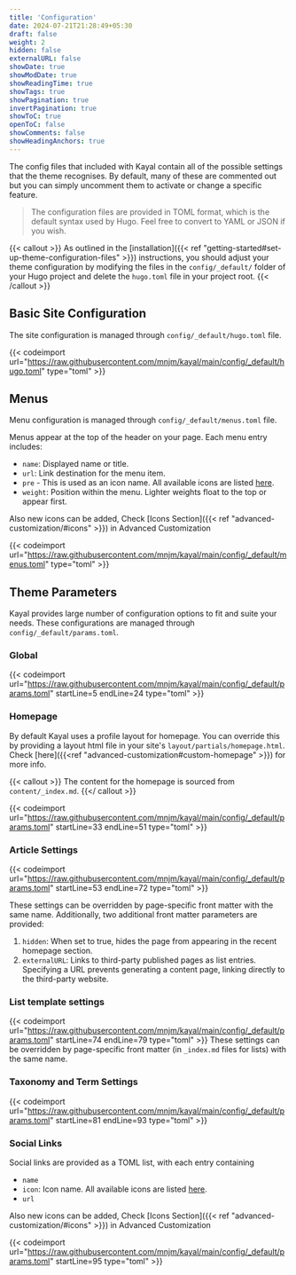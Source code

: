 ```yaml
---
title: 'Configuration'
date: 2024-07-21T21:28:49+05:30
draft: false
weight: 2
hidden: false
externalURL: false
showDate: true
showModDate: true
showReadingTime: true
showTags: true
showPagination: true
invertPagination: true
showToC: true
openToC: false
showComments: false
showHeadingAnchors: true
---
```


The config files that included with Kayal contain all of the possible settings that the theme recognises. By default, many of these are commented out but you can simply uncomment them to activate or change a specific feature.

> The configuration files are provided in TOML format, which is the default syntax used by Hugo. Feel free to convert to YAML or JSON if you wish.

{{< callout >}}
As outlined in the [installation]({{< ref "getting-started#set-up-theme-configuration-files" >}}) instructions, you should adjust your theme configuration by modifying the files in the `config/_default/` folder of your Hugo project and delete the `hugo.toml` file in your project root.
{{< /callout >}}

## Basic Site Configuration

The site configuration is managed through `config/_default/hugo.toml` file.

{{< codeimport url="https://raw.githubusercontent.com/mnjm/kayal/main/config/_default/hugo.toml" type="toml" >}}

## Menus

Menu configuration is managed through `config/_default/menus.toml` file.

Menus appear at the top of the header on your page. Each menu entry includes:

- `name`: Displayed name or title.
- `url`: Link destination for the menu item.
- `pre` - This is used as an icon name. All available icons are listed [here](https://github.com/mnjm/kayal/tree/main/assets/icons).
- `weight`: Position within the menu. Lighter weights float to the top or appear first.

Also new icons can be added, Check [Icons Section]({{< ref "advanced-customization/#icons" >}}) in Advanced Customization

{{< codeimport url="https://raw.githubusercontent.com/mnjm/kayal/main/config/_default/menus.toml" type="toml" >}}

## Theme Parameters

Kayal provides large number of configuration options to fit and suite your needs. These configurations are managed through `config/_default/params.toml`.

### Global

{{< codeimport url="https://raw.githubusercontent.com/mnjm/kayal/main/config/_default/params.toml" startLine=5 endLine=24 type="toml" >}}

### Homepage

By default Kayal uses a profile layout for homepage. You can override this by providing a layout html file in your site's `layout/partials/homepage.html`. Check [here]({{<ref "advanced-customization#custom-homepage" >}}) for more info.

{{< callout >}} The content for the homepage is sourced from `content/_index.md`. {{</ callout >}}

{{< codeimport url="https://raw.githubusercontent.com/mnjm/kayal/main/config/_default/params.toml" startLine=33 endLine=51 type="toml" >}}

### Article Settings

{{< codeimport url="https://raw.githubusercontent.com/mnjm/kayal/main/config/_default/params.toml" startLine=53 endLine=72 type="toml" >}}

These settings can be overridden by page-specific front matter with the same name. Additionally, two additional front matter parameters are provided:

1. `hidden`: When set to true, hides the page from appearing in the recent homepage section.
2. `externalURL`: Links to third-party published pages as list entries. Specifying a URL prevents generating a content page, linking directly to the third-party website.

### List template settings

{{< codeimport url="https://raw.githubusercontent.com/mnjm/kayal/main/config/_default/params.toml" startLine=74 endLine=79 type="toml" >}}
These settings can be overridden by page-specific front matter (in `_index.md` files for lists) with the same name.

### Taxonomy and Term Settings

{{< codeimport url="https://raw.githubusercontent.com/mnjm/kayal/main/config/_default/params.toml" startLine=81 endLine=93 type="toml" >}}

### Social Links

Social links are provided as a TOML list, with each entry containing
- `name`
- `icon`: Icon name. All available icons are listed [here](https://github.com/mnjm/kayal/tree/main/assets/icons).
- `url`

Also new icons can be added, Check [Icons Section]({{< ref "advanced-customization/#icons" >}}) in Advanced Customization

{{< codeimport url="https://raw.githubusercontent.com/mnjm/kayal/main/config/_default/params.toml" startLine=95 type="toml" >}}
